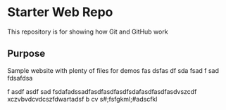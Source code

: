 # Starter Web Repo

This repository is for showing how Git and GitHub work

## Purpose

Sample website with plenty of files for demos
fas
dsfas
df
sda
fsad
f
sad
fdsafdsa

f
asdf
asdf
sad
fsdafadssadfasdfasdfasdfsdafasdfasdfasdvszcdf xczvbvdcvdcszfdwartadsf b cv s#;fsfgkml;#adscfkl
